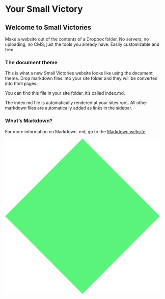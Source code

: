 # Your Small Victory

## Welcome to Small Victories
Make a website out of the contents of a Dropbox folder. No servers, no uploading, no CMS; just the tools you already have. Easily customizable and free.

### The document theme

This is what a new Small Victories website looks like using the document theme. Drop markdown files into your site folder and they will be converted into html pages.

You can find this file in your site folder, it’s called index.md.

The index.md file is automatically rendered at your sites root. All other markdown files are automatically added as links in the sidebar.

### What’s Markdown?

For more information on Markdown .md, go to the [Markdown website](https://daringfireball.net/projects/markdown/).

![Image](image.png)